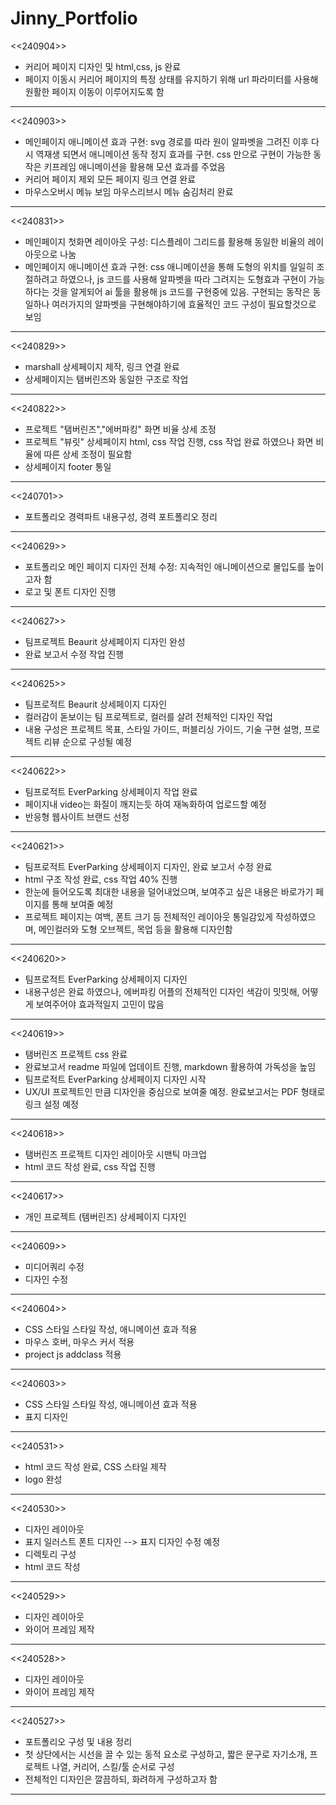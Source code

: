 # Jinny_Portfolio

<<240904>>
- 커리어 페이지 디자인 및 html,css, js 완료
- 페이지 이동시 커리어 페이지의 특정 상태를 유지하기 위해 url 파라미터를 사용해 원활한 페이지 이동이 이루어지도록 함

-------------------------------------------------------

<<240903>>
- 메인페이지 애니메이션 효과 구현: svg 경로를 따라 원이 알파벳을 그려진 이후 다시 역재생 되면서 애니메이션 동작 정지 효과를 구현. css 만으로 구현이 가능한 동작은 키프레임 애니메이션을 활용해 모션 효과를 주었음
- 커리어 페이지 제외 모든 페이지 링크 연결 완료
- 마우스오버시 메뉴 보임 마우스리브시 메뉴 숨김처리 완료

-------------------------------------------------------

<<240831>>
- 메인페이지 첫화면 레이아웃 구성: 디스플레이 그리드를 활용해 동일한 비율의 레이아웃으로 나눔 
- 메인페이지 애니메이션 효과 구현: css 애니메이션을 통해 도형의 위치를 일일히 조절하려고 하였으나, js 코드를 사용해 알파벳을 따라 그려지는 도형효과 구현이 가능하다는 것을 알게되어 ai 툴을 활용해 js 코드를 구현중에 있음. 구현되는 동작은 동일하나 여러가지의 알파벳을 구현해야하기에 효율적인 코드 구성이 필요할것으로 보임

-------------------------------------------------------

<<240829>>
- marshall 상세페이지 제작, 링크 연결 완료
- 상세페이지는 탬버린즈와 동일한 구조로 작업

-------------------------------------------------------

<<240822>>
- 프로젝트 "탬버린즈","에버파킹" 화면 비율 상세 조정 
- 프로젝트 "뷰릿" 상세페이지 html, css 작업 진행, css 작업 완료 하였으나 화면 비율에 따른 상세 조정이 필요함
- 상세페이지 footer 통일

-------------------------------------------------------

<<240701>>
- 포트폴리오 경력파트 내용구성, 경력 포트폴리오 정리

-------------------------------------------------------

<<240629>>
- 포트폴리오 메인 페이지 디자인 전체 수정: 지속적인 애니메이션으로 몰입도를 높이고자 함
- 로고 및 폰트 디자인 진행

-------------------------------------------------------

<<240627>>
- 팀프로젝트 Beaurit 상세페이지 디자인 완성
- 완료 보고서 수정 작업 진행

-------------------------------------------------------

<<240625>>
- 팀프로적트 Beaurit 상세페이지 디자인
- 컬러감이 돋보이는 팀 프로젝트로, 컬러를 살려 전체적인 디자인 작업
- 내용 구성은 프로젝트 목표, 스타일 가이드, 퍼블리싱 가이드, 기술 구현 설명, 프로젝트 리뷰 순으로 구성될 예정 

-------------------------------------------------------

<<240622>>
- 팀프로적트 EverParking 상세페이지 작업 완료
- 페이지내 video는 화질이 깨지는듯 하여 재녹화하여 업로드할 예정
- 반응형 웹사이트 브랜드 선정

-------------------------------------------------------

<<240621>>
- 팀프로적트 EverParking 상세페이지 디자인, 완료 보고서 수정 완료
- html 구조 작성 완료, css 작업 40% 진행
- 한눈에 들어오도록 최대한 내용을 덜어내었으며, 보여주고 싶은 내용은 바로가기 페이지를 통해 보여줄 예정
- 프로젝트 페이지는 여백, 폰트 크기 등 전체적인 레이아웃 통일감있게 작성하였으며, 메인컬러와 도형 오브젝트, 목업 등을 활용해 디자인함

-------------------------------------------------------

<<240620>>
- 팀프로적트 EverParking 상세페이지 디자인
- 내용구성은 완료 하였으나, 에버파킹 어플의 전체적인 디자인 색감이 밋밋해, 어떻게 보여주어야 효과적일지 고민이 많음

-------------------------------------------------------

<<240619>>
- 탬버린즈 프로젝트 css 완료
- 완료보고서 readme 파일에 업데이트 진행, markdown 활용하여 가독성을 높임
- 팀프로적트 EverParking 상세페이지 디자인 시작
- UX/UI 프로젝트인 만큼 디자인을 중심으로 보여줄 예정. 완료보고서는 PDF 형태로 링크 설정 예정

-------------------------------------------------------

<<240618>>
-  탬버린즈 프로젝트 디자인 레이아웃 시맨틱 마크업
- html 코드 작성 완료, css 작업 진행

-------------------------------------------------------

<<240617>>
- 개인 프로젝트 (템버린즈) 상세페이지 디자인

-------------------------------------------------------

<<240609>>
- 미디어쿼리 수정
- 디자인 수정

-------------------------------------------------------

<<240604>>
- CSS 스타일 스타일 작성, 애니메이션 효과 적용
- 마우스 호버, 마우스 커서 적용
- project js addclass 적용

-------------------------------------------------------

<<240603>>
- CSS 스타일 스타일 작성, 애니메이션 효과 적용
- 표지 디자인

-------------------------------------------------------

<<240531>>
- html 코드 작성 완료, CSS 스타일 제작
- logo 완성

-------------------------------------------------------

<<240530>>
- 디자인 레이아웃
- 표지 일러스트 폰트 디자인 --> 표지 디자인 수정 예정
- 디렉토리 구성
- html 코드 작성

-------------------------------------------------------

<<240529>>
- 디자인 레이아웃
- 와이어 프레임 제작

-------------------------------------------------------

<<240528>>
- 디자인 레이아웃
- 와이어 프레임 제작

-------------------------------------------------------

<<240527>>
- 포트폴리오 구성 및 내용 정리
- 첫 상단에서는 시선을 끌 수 있는 동적 요소로 구성하고, 짧은 문구로 자기소개, 프로젝트 나열, 커리어, 스킬/툴 순서로 구성
- 전체적인 디자인은 깔끔하되, 화려하게 구성하고자 함

-------------------------------------------------------